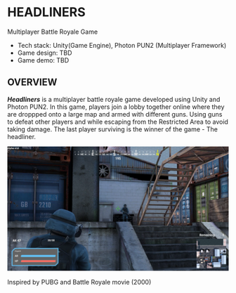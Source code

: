 # HEADLINERS

Multiplayer Battle Royale Game

* Tech stack: Unity(Game Engine), Photon PUN2 (Multiplayer Framework)
* Game design: TBD
* Game demo: TBD

## OVERVIEW

***Headliners*** is a multiplayer battle royale game developed using Unity and Photon PUN2. In this game, players join a lobby together online where they are droppped onto a large map and armed with different guns. Using guns to defeat other players and while escaping from the Restricted Area to avoid taking damage. The last player surviving is the winner of the game - The headliner.

<img src="https://github.com/hiimjust/headliners/blob/main/Assets/Materials/Artworks/gameproduct_combat.png">

Inspired by PUBG and Battle Royale movie (2000)
